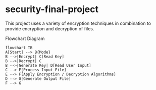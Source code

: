 # security-final-project

This project uses a variety of encryption techniques in combination to provide encryption and decryption of files.

Flowchart Diagram

```mermaid
flowchart TB
A[Start] --> B{Mode}
B -->|Encrypt| C[Read Key]
B -->|Decrypt| C
B -->|Generate Key| D[Read User Input]
C --> E[Process Input File]
E --> F[Apply Encryption / Decryption Algorithms]
D --> G[Generate Output File]
F --> G
```